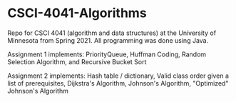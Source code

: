 # CSCI-4041-Algorithms
Repo for CSCI 4041 (algorithm and data structures) at the University of Minnesota from Spring 2021. All programming was done using Java.

Assignment 1 implements: PriorityQueue, Huffman Coding, Random Selection Algorithm, and Recursive Bucket Sort

Assignment 2 implements: Hash table / dictionary, Valid class order given a list of prerequisites, Dijkstra's Algorithm, Johnson's Algorithm, "Optimized" Johnson's Algorithm
